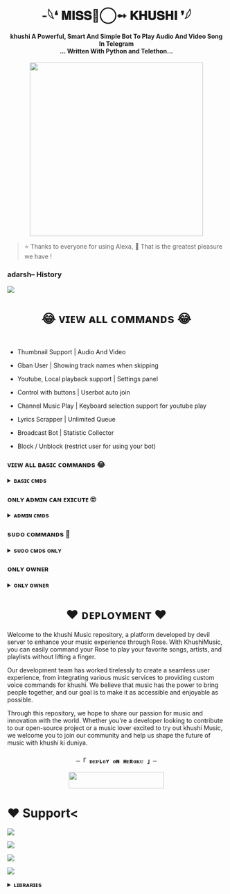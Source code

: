 <h1 align="center"><b>-𓆩❛ 𝐌𝐈𝐒𝐒🥀⃝➻ 𝐊𝐇𝐔𝐒𝐇𝐈 ❜𓆪⁩</b></h1>

<h4 align="center">khushi A Powerful, Smart And Simple Bot To Play Audio And Video Song In Telegram<br> ... Written With Python and Telethon...</h4>

<p align="center"><a href="https://telegram.me/Ajanabee_Duniya"><img src="https://te.legra.ph/file/98647d0de62da0d28a2ce.jpg" width="400"></a></p>

<p  <img src="https://img.shields.io/pypi/v/telethon?color=yellow&label=telethon&logo=python&logoColor=green&style=for-the-badge" /></a>

</p>

> ⭐️ Thanks to everyone for using Alexa,  🤭 That is the greatest pleasure we have !

### adarsh– History

<a href="https://telegram.me/NO_LOVE_I_HATE_LOVE"><img src="https://img.shields.io/badge/Join%20Support-blue.svg?style=for-the-badge&logo=YouTube"></a>

<h1 align="center"><b>😂 ᴠɪᴇᴡ ᴀʟʟ ᴄᴏᴍᴍᴀɴᴅs 😂</b></h1>

<br>

- Thumbnail Support | Audio And Video

- Gban User | Showing track names when skipping

- Youtube, Local playback support | Settings panel

- Control with buttons | Userbot auto join

- Channel Music Play | Keyboard selection support for youtube play

- Lyrics Scrapper | Unlimited Queue

- Broadcast Bot | Statistic Collector

- Block / Unblock (restrict user for using your bot)

### ᴠɪᴇᴡ ᴀʟʟ ʙᴀsɪᴄ ᴄᴏᴍᴍᴀɴᴅs 😂

<details>

<summary><b>ʙᴀsɪᴄ ᴄᴍᴅs</b></summary>

<br>

- `/play <song name>` - play song you requested

- `/playlist` - Show now playing list

- `/song <song name>` - download songs you want quickly

- `/search <query>` - search videos on youtube with details

- `/vsong <song name>` - download videos you want quickly

- `/lyric <song name>` - lyrics scrapper

- `/vk <song name>` - generate song without download

</details>

###  ᴏɴʟʏ ᴀᴅᴍɪɴ ᴄᴀɴ ᴇxɪᴄᴜᴛᴇ 🙄

<details>

<summary><b>ᴀᴅᴍɪɴ ᴄᴍᴅs</b></summary>

<br>

- `/player` - open music player settings panel

- `/pause` - pause song play

- `/resume` - resume song play

- `/skip` - play next song

- `/end` - stop music play

- `/ping` - check the bot ping status

- `/auth` - authorized people to access the admin commands

- `/deauth` - deauthorized people to access the admin commands

</details>

### sᴜᴅᴏ ᴄᴏᴍᴍᴀɴᴅs 🤭

    

<details>

<summary><b>sᴜᴅᴏ ᴄᴍᴅs ᴏɴʟʏ</b></summary>

<br>

- `/broadcast` - order the assistant to leave all groups

- `/gban` - gban user

</details>

    

### ᴏɴʟʏ ᴏᴡɴᴇʀ

    

<details>

<summary><b>ᴏɴʟʏ ᴏᴡɴᴇʀ</b></summary>

<br>

- `/broadcast` - send a broadcast message from the bot

- `/block` - block people for using your bot

- `/unblock` - unblock people you blocked for using your bot

- `/blocklist` - show the list of all people who's blocked for using your bot

</details>

</details>

<h1 align="center"><b>❤️ ᴅᴇᴘʟᴏʏᴍᴇɴᴛ ❤️</b></h1>

Welcome to the khushi Music repository, a platform developed by devil server to enhance your music experience through Rose. With KhushiMusic, you can easily command your Rose to play your favorite songs, artists, and playlists without lifting a finger.

Our development team has worked tirelessly to create a seamless user experience, from integrating various music services to providing custom voice commands for khushi. We believe that music has the power to bring people together, and our goal is to make it as accessible and enjoyable as possible.

Through this repository, we hope to share our passion for music and innovation with the world. Whether you're a developer looking to contribute to our open-source project or a music lover excited to try out khushi Music, we welcome you to join our community and help us shape the future of music with  khushi ki duniya.

<h3 align="center">

    ─「 ᴅᴇᴩʟᴏʏ ᴏɴ ʜᴇʀᴏᴋᴜ 」─

</h3>

<p align="center"><a href="https://dashboard.heroku.com/new?template=https://github.com/Khushijha5544/KHUSHIMUSICBOT"> <img src="https://img.shields.io/badge/Deploy%20On%20Heroku-black?style=for-the-badge&logo=heroku" width="220" height="38.45"/></a></p>

# ❤️ Support<

<a href="https://t.me/Ajanabee_Duniya"><img src="https://img.shields.io/badge/Join-Telegram%20Channel-red.svg?logo=Telegram"></a>

<a href="https://t.me/NO_LOVE_I_HATE_LOVE"><img src="https://img.shields.io/badge/Join-Telegram%20Group-blue.svg?logo=telegram"></a>

<a href="https://t.me/ab_krishna_uff"><img src="https://img.shields.io/badge/Give-Me%20Heart-blue.svg?logo=telegram"></a>

<a href="https://t.me/NO_LOVE_I_HATE_LOVE"><img src="https://img.shields.io/badge/Give-Me%20Heart-blue.svg?logo=telegram"></a>

</details>

<details>

<summary><b>ʟɪʙʀᴀʀɪᴇs</b></summary>

<br>

ᴛʜᴀɴᴋs ᴛᴏ ᴀʟʟ ᴏғ ʏᴏᴜ ғᴏʀ ᴜsɪɴɢ ᴀɴᴅ ᴍᴀᴋɪɴɢ ᴀʟᴇxᴀ:

- [Pyrogram](https://github.com/pyrogram/pyrogram)

- [Py-Tgcalls](https://github.com/pytgcalls/pytgcalls)

</details>

















